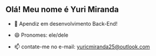 ## Olá! Meu nome é Yuri Miranda

- 🌱 Apendiz em desenvolvimento Back-End!

- 😄 Pronomes: ele/dele

- 📫 contate-me no e-mail: yuricmiranda25@outlook.com
